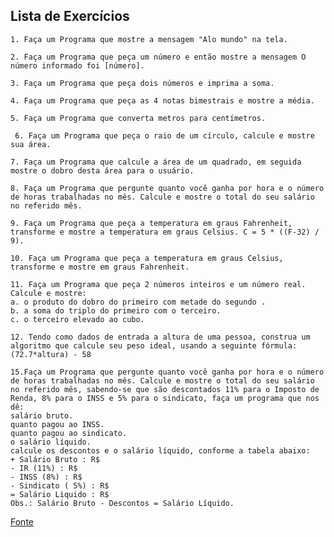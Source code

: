## Lista de Exercícios

```1. Faça um Programa que mostre a mensagem "Alo mundo" na tela.```

```2. Faça um Programa que peça um número e então mostre a mensagem O número informado foi [número].```

```3. Faça um Programa que peça dois números e imprima a soma.```

```4. Faça um Programa que peça as 4 notas bimestrais e mostre a média.```

```5. Faça um Programa que converta metros para centímetros.```

``` 6. Faça um Programa que peça o raio de um círculo, calcule e mostre sua área.```

```7. Faça um Programa que calcule a área de um quadrado, em seguida mostre o dobro desta área para o usuário.```

```8. Faça um Programa que pergunte quanto você ganha por hora e o número de horas trabalhadas no mês. Calcule e mostre o total do seu salário no referido mês.```

```9. Faça um Programa que peça a temperatura em graus Fahrenheit, transforme e mostre a temperatura em graus Celsius. C = 5 * ((F-32) / 9).```

```10. Faça um Programa que peça a temperatura em graus Celsius, transforme e mostre em graus Fahrenheit.```

```
11. Faça um Programa que peça 2 números inteiros e um número real. Calcule e mostre:
a. o produto do dobro do primeiro com metade do segundo .
b. a soma do triplo do primeiro com o terceiro.
c. o terceiro elevado ao cubo.
```

```12. Tendo como dados de entrada a altura de uma pessoa, construa um algoritmo que calcule seu peso ideal, usando a seguinte fórmula: (72.7*altura) - 58```

```
15.Faça um Programa que pergunte quanto você ganha por hora e o número de horas trabalhadas no mês. Calcule e mostre o total do seu salário no referido mês, sabendo-se que são descontados 11% para o Imposto de Renda, 8% para o INSS e 5% para o sindicato, faça um programa que nos dê:
salário bruto.
quanto pagou ao INSS.
quanto pagou ao sindicato.
o salário líquido.
calcule os descontos e o salário líquido, conforme a tabela abaixo:
+ Salário Bruto : R$
- IR (11%) : R$
- INSS (8%) : R$
- Sindicato ( 5%) : R$
= Salário Liquido : R$
Obs.: Salário Bruto - Descontos = Salário Líquido.
```

[Fonte](https://wiki.python.org.br/EstruturaSequencial)